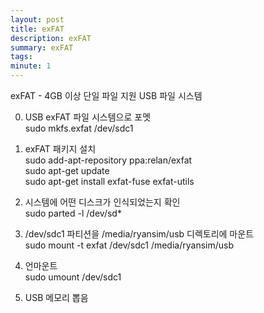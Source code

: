 ```yaml
---
layout: post
title: exFAT
description: exFAT
summary: exFAT
tags: 
minute: 1
---
```

exFAT - 4GB 이상 단일 파일 지원 USB 파일 시스템    

0) USB exFAT 파일 시스템으로 포멧    
sudo mkfs.exfat /dev/sdc1    

1) exFAT 패키지 설치    
sudo add-apt-repository ppa:relan/exfat    
sudo apt-get update    
sudo apt-get install exfat-fuse exfat-utils    

2) 시스템에 어떤 디스크가 인식되었는지 확인    
sudo parted -l /dev/sd*    

3) /dev/sdc1 파티션을 /media/ryansim/usb 디렉토리에 마운트    
sudo mount -t exfat /dev/sdc1 /media/ryansim/usb    

4) 언마운트    
sudo umount /dev/sdc1    

5) USB 메모리 뽑음    